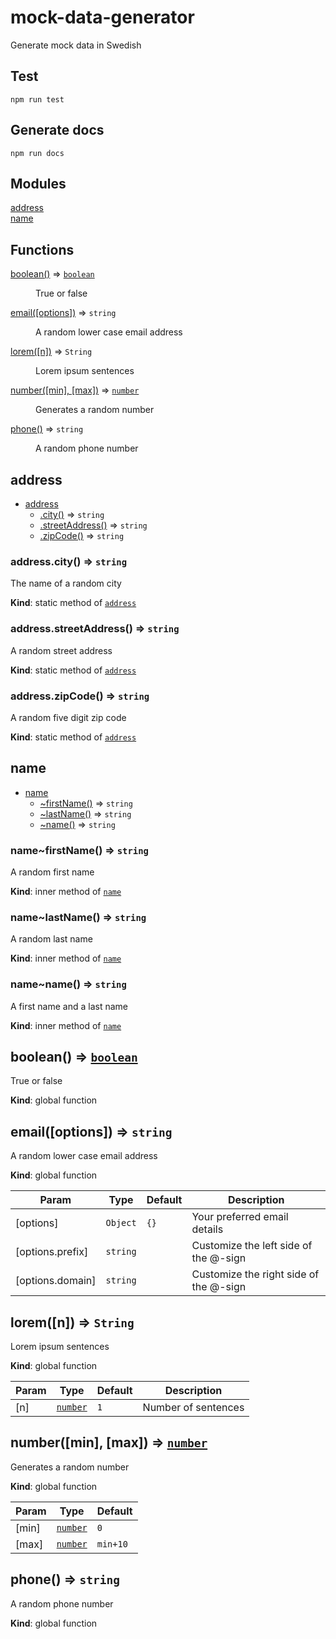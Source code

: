 # mock-data-generator

Generate mock data in Swedish
<a name="module_address"></a>

## Test

`npm run test`

## Generate docs

`npm run docs`

## Modules

<dl>
<dt><a href="#module_address">address</a></dt>
<dd></dd>
<dt><a href="#module_name">name</a></dt>
<dd></dd>
</dl>

## Functions

<dl>
<dt><a href="#boolean">boolean()</a> ⇒ <code><a href="#boolean">boolean</a></code></dt>
<dd><p>True or false</p>
</dd>
<dt><a href="#email">email([options])</a> ⇒ <code>string</code></dt>
<dd><p>A random lower case email address</p>
</dd>
<dt><a href="#lorem">lorem([n])</a> ⇒ <code>String</code></dt>
<dd><p>Lorem ipsum sentences</p>
</dd>
<dt><a href="#number">number([min], [max])</a> ⇒ <code><a href="#number">number</a></code></dt>
<dd><p>Generates a random number</p>
</dd>
<dt><a href="#phone">phone()</a> ⇒ <code>string</code></dt>
<dd><p>A random phone number</p>
</dd>
</dl>

<a name="module_address"></a>

## address

- [address](#module_address)
  - [.city()](#module_address.city) ⇒ <code>string</code>
  - [.streetAddress()](#module_address.streetAddress) ⇒ <code>string</code>
  - [.zipCode()](#module_address.zipCode) ⇒ <code>string</code>

<a name="module_address.city"></a>

### address.city() ⇒ <code>string</code>

The name of a random city

**Kind**: static method of [<code>address</code>](#module_address)
<a name="module_address.streetAddress"></a>

### address.streetAddress() ⇒ <code>string</code>

A random street address

**Kind**: static method of [<code>address</code>](#module_address)
<a name="module_address.zipCode"></a>

### address.zipCode() ⇒ <code>string</code>

A random five digit zip code

**Kind**: static method of [<code>address</code>](#module_address)
<a name="module_name"></a>

## name

- [name](#module_name)
  - [~firstName()](#module_name..firstName) ⇒ <code>string</code>
  - [~lastName()](#module_name..lastName) ⇒ <code>string</code>
  - [~name()](#module_name..name) ⇒ <code>string</code>

<a name="module_name..firstName"></a>

### name~firstName() ⇒ <code>string</code>

A random first name

**Kind**: inner method of [<code>name</code>](#module_name)
<a name="module_name..lastName"></a>

### name~lastName() ⇒ <code>string</code>

A random last name

**Kind**: inner method of [<code>name</code>](#module_name)
<a name="module_name..name"></a>

### name~name() ⇒ <code>string</code>

A first name and a last name

**Kind**: inner method of [<code>name</code>](#module_name)
<a name="boolean"></a>

## boolean() ⇒ [<code>boolean</code>](#boolean)

True or false

**Kind**: global function
<a name="email"></a>

## email([options]) ⇒ <code>string</code>

A random lower case email address

**Kind**: global function

| Param            | Type                | Default         | Description                            |
| ---------------- | ------------------- | --------------- | -------------------------------------- |
| [options]        | <code>Object</code> | <code>{}</code> | Your preferred email details           |
| [options.prefix] | <code>string</code> |                 | Customize the left side of the @-sign  |
| [options.domain] | <code>string</code> |                 | Customize the right side of the @-sign |

<a name="lorem"></a>

## lorem([n]) ⇒ <code>String</code>

Lorem ipsum sentences

**Kind**: global function

| Param | Type                           | Default        | Description         |
| ----- | ------------------------------ | -------------- | ------------------- |
| [n]   | [<code>number</code>](#number) | <code>1</code> | Number of sentences |

<a name="number"></a>

## number([min], [max]) ⇒ [<code>number</code>](#number)

Generates a random number

**Kind**: global function

| Param | Type                           | Default             |
| ----- | ------------------------------ | ------------------- |
| [min] | [<code>number</code>](#number) | <code>0</code>      |
| [max] | [<code>number</code>](#number) | <code>min+10</code> |

<a name="phone"></a>

## phone() ⇒ <code>string</code>

A random phone number

**Kind**: global function
